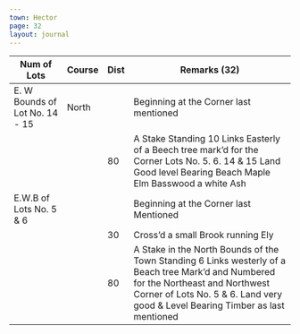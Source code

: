 ```yaml
---
town: Hector
page: 32
layout: journal
---
```


| Num of Lots | Course | Dist | Remarks (32) |
|-|-|-|-|
| E. W Bounds of Lot No. 14 - 15 | North | | Beginning at the Corner last mentioned |
| | | 80 | A Stake Standing 10 Links Easterly of a Beech tree mark’d for the Corner Lots No. 5. 6. 14 & 15 Land Good level Bearing Beach Maple Elm Basswood a white Ash |
| E.W.B of Lots No. 5 & 6 | | | Beginning at the Corner last Mentioned |
| | | 30 | Cross’d a small Brook running Ely |
| | | 80 | A Stake in the North Bounds of the Town Standing 6 Links westerly of a Beach tree Mark’d and Numbered for the Northeast and Northwest Corner of Lots No. 5 & 6. Land very good & Level Bearing Timber as last mentioned |
